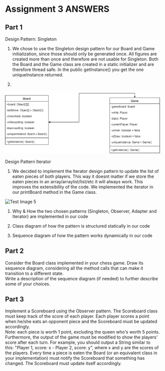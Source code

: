 # Assignment 3 ANSWERS
## Part 1

Design Pattern: Singleton

1. We chose to use the Singleton design pattern for our Board and Game initialization, since those should only be generated once. 
All figures are created more than once and therefore are not usable for Singleton. Both the Board and the Game class are created in 
a static initializer and are therefore thread safe. In the public getInstance() you get the one uniqueInstance returned.

2.
![Test Image 4](https://github.com/alainkueng/BINF4241-group08/blob/Dev/Assignment%203/Class%20Diagram%20Singleton.png)

 
 
 
Design Pattern Iterator
1. We decided to implement the Iterator design pattern to update the list of eaten pieces of both players. This way it
doesnt matter if we store the eaten pieces in an array/arraylist/list/etc it will always work. This improves the 
extensibility of the code. We implemented the iterator in our printBoard method in the Game class.


![Test Image 5](https://github.com/alainkueng/BINF4241-group08/blob/Dev/Assignment%203/Iterator%20sequence)










1. Why & How the two chosen patterns (Singleton, Observer, Adapter and Iterator) are implemented in our code

2. Class diagram of how the pattern is structured statically in our code

3. Sequence diagram of how the pattern works dynamically in our code

## Part 2
Consider the Board class implemented in your chess game. Draw its sequence diagram, considering all the method calls that can make it transition to a different state.  
Write a description of the sequence diagram (if needed) to further describe some of your choices. 

## Part 3
Implement a Scoreboard using the Observer pattern. The Scoreboard class must keep track of the score of each player. Each player scores a point when he/she eats an opponent piece and the Scoreboard must be updated accordingly.  
Note: each piece is worth 1 point, excluding the queen who's worth 5 points. Furthermore, the output of the game must be modified to show the players' score after each turn. For example, you should output a String similar to this: "Player 1, score: x - Player 2, score: y", 
where x and y are the scores of the players. Every time a piece is eaten the Board (or an equivalent class in your implementation) must notify the                  Scoreboard that something has changed. The Scoreboard must update itself accordingly. 
